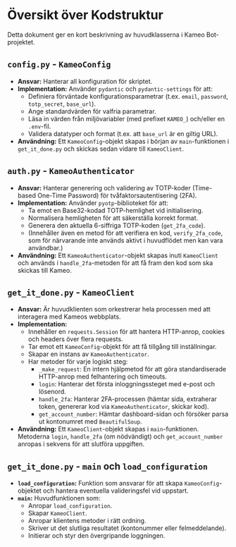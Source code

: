# Översikt över Kodstruktur

Detta dokument ger en kort beskrivning av huvudklasserna i Kameo Bot-projektet.

## `config.py` - `KameoConfig`

*   **Ansvar:** Hanterar all konfiguration för skriptet.
*   **Implementation:** Använder `pydantic` och `pydantic-settings` för att:
    *   Definiera förväntade konfigurationsparametrar (t.ex. `email`, `password`, `totp_secret`, `base_url`).
    *   Ange standardvärden för valfria parametrar.
    *   Läsa in värden från miljövariabler (med prefixet `KAMEO_`) och/eller en `.env`-fil.
    *   Validera datatyper och format (t.ex. att `base_url` är en giltig URL).
*   **Användning:** Ett `KameoConfig`-objekt skapas i början av `main`-funktionen i `get_it_done.py` och skickas sedan vidare till `KameoClient`.

## `auth.py` - `KameoAuthenticator`

*   **Ansvar:** Hanterar generering och validering av TOTP-koder (Time-based One-Time Password) för tvåfaktorsautentisering (2FA).
*   **Implementation:** Använder `pyotp`-biblioteket för att:
    *   Ta emot en Base32-kodad TOTP-hemlighet vid initialisering.
    *   Normalisera hemligheten för att säkerställa korrekt format.
    *   Generera den aktuella 6-siffriga TOTP-koden (`get_2fa_code`).
    *   (Innehåller även en metod för att verifiera en kod, `verify_2fa_code`, som för närvarande inte används aktivt i huvudflödet men kan vara användbar.)
*   **Användning:** Ett `KameoAuthenticator`-objekt skapas inuti `KameoClient` och används i `handle_2fa`-metoden för att få fram den kod som ska skickas till Kameo.

## `get_it_done.py` - `KameoClient`

*   **Ansvar:** Är huvudklienten som orkestrerar hela processen med att interagera med Kameos webbplats.
*   **Implementation:**
    *   Innehåller en `requests.Session` för att hantera HTTP-anrop, cookies och headers över flera requests.
    *   Tar emot ett `KameoConfig`-objekt för att få tillgång till inställningar.
    *   Skapar en instans av `KameoAuthenticator`.
    *   Har metoder för varje logiskt steg:
        *   `_make_request`: En intern hjälpmetod för att göra standardiserade HTTP-anrop med felhantering och timeouts.
        *   `login`: Hanterar det första inloggningssteget med e-post och lösenord.
        *   `handle_2fa`: Hanterar 2FA-processen (hämtar sida, extraherar token, genererar kod via `KameoAuthenticator`, skickar kod).
        *   `get_account_number`: Hämtar dashboard-sidan och försöker parsa ut kontonumret med `BeautifulSoup`.
*   **Användning:** Ett `KameoClient`-objekt skapas i `main`-funktionen. Metoderna `login`, `handle_2fa` (om nödvändigt) och `get_account_number` anropas i sekvens för att slutföra uppgiften.

## `get_it_done.py` - `main` och `load_configuration`

*   **`load_configuration`:** Funktion som ansvarar för att skapa `KameoConfig`-objektet och hantera eventuella valideringsfel vid uppstart.
*   **`main`:** Huvudfunktionen som:
    *   Anropar `load_configuration`.
    *   Skapar `KameoClient`.
    *   Anropar klientens metoder i rätt ordning.
    *   Skriver ut det slutliga resultatet (kontonummer eller felmeddelande).
    *   Initierar och styr den övergripande loggningen. 